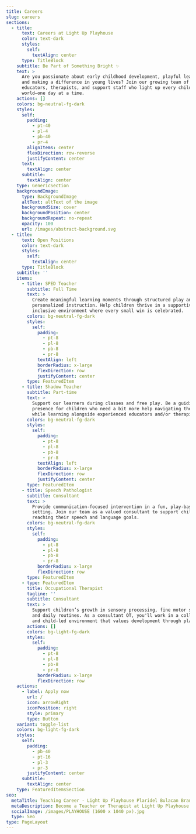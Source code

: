```yaml
---
title: Careers
slug: careers
sections:
  - title:
      text: Careers at Light Up Playhouse
      color: text-dark
      styles:
        self:
          textAlign: center
      type: TitleBlock
    subtitle: Be Part of Something Bright ✨
    text: >
      Are you passionate about early childhood development, playful learning,
      and making a difference in young lives? Join our growing team of
      educators, therapists, and support staff who light up every child’s
      world—one day at a time.
    actions: []
    colors: bg-neutral-fg-dark
    styles:
      self:
        padding:
          - pt-40
          - pl-4
          - pb-40
          - pr-4
        alignItems: center
        flexDirection: row-reverse
        justifyContent: center
      text:
        textAlign: center
      subtitle:
        textAlign: center
    type: GenericSection
    backgroundImage:
      type: BackgroundImage
      altText: altText of the image
      backgroundSize: cover
      backgroundPosition: center
      backgroundRepeat: no-repeat
      opacity: 100
      url: /images/abstract-background.svg
  - title:
      text: Open Positions
      color: text-dark
      styles:
        self:
          textAlign: center
      type: TitleBlock
    subtitle: ''
    items:
      - title: SPED Teacher
        subtitle: Full Time
        text: >
          Create meaningful learning moments through structured play and
          personalized instruction. Help children thrive in a supportive,
          inclusive environment where every small win is celebrated.
        colors: bg-neutral-fg-dark
        styles:
          self:
            padding:
              - pt-8
              - pl-8
              - pb-8
              - pr-8
            textAlign: left
            borderRadius: x-large
            flexDirection: row
            justifyContent: center
        type: FeaturedItem
      - title: Shadow Teacher
        subtitle: Part-time
        text: >
          Support our learners during classes and free play. Be a guiding
          presence for children who need a bit more help navigating their day,
          while learning alongside experienced educators and/or therapists.
        colors: bg-neutral-fg-dark
        styles:
          self:
            padding:
              - pt-8
              - pl-8
              - pb-8
              - pr-8
            textAlign: left
            borderRadius: x-large
            flexDirection: row
            justifyContent: center
        type: FeaturedItem
      - title: Speech Pathologist
        subtitle: Consultant
        text: >
          Provide communication-focused intervention in a fun, play-based
          setting. Join our team as a valued consultant to support children in
          reaching their speech and language goals.
        colors: bg-neutral-fg-dark
        styles:
          self:
            padding:
              - pt-8
              - pl-8
              - pb-8
              - pr-8
            borderRadius: x-large
            flexDirection: row
        type: FeaturedItem
      - type: FeaturedItem
        title: Occupational Therapist
        tagline: ''
        subtitle: Consultant
        text: >
          Support children’s growth in sensory processing, fine motor skills,
          and daily routines. As a consultant OT, you'll work in a collaborative
          and child-led environment that values development through play.
        actions: []
        colors: bg-light-fg-dark
        styles:
          self:
            padding:
              - pt-8
              - pl-8
              - pb-8
              - pr-8
            borderRadius: x-large
            flexDirection: row
    actions:
      - label: Apply now
        url: /
        icon: arrowRight
        iconPosition: right
        style: primary
        type: Button
    variant: toggle-list
    colors: bg-light-fg-dark
    styles:
      self:
        padding:
          - pb-40
          - pt-16
          - pl-3
          - pr-3
        justifyContent: center
      subtitle:
        textAlign: center
    type: FeaturedItemsSection
seo:
  metaTitle: Teaching Career - Light Up Playhouse Plaridel Bulacan Branch
  metaDescription: Become a Teacher or Therapist at Light Up Playhouse Plaridel Bulacan Branch
  socialImage: /images/PLAYHOUSE (1600 x 1040 px).jpg
  type: Seo
type: PageLayout
---
```

